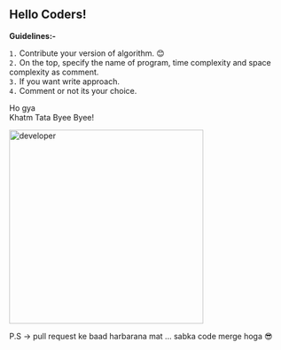 <h2> Hello Coders! </h2>

**Guidelines:-**

`1.` Contribute your version of algorithm. 😊 <br/>
`2.` On the top, specify the name of program, time complexity and space complexity as comment. <br/>
`3.` If you want write approach. <br/>
`4.` Comment or not its your choice. <br/>


Ho gya <br/>
Khatm Tata Byee Byee!

<img width="350" alt="developer" src="https://c.tenor.com/4xYdJ6ySbfUAAAAd/tata-bye-bye-rahul-gandhi-funny-meme.gif"/>
  
  
P.S -> pull request ke baad harbarana mat ... sabka code merge hoga 😎
